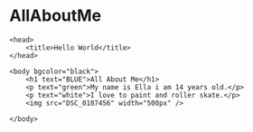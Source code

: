 # AllAboutMe

	<head>
 		<title>Hello World</title>
	</head>

	<body bgcolor="black">
		<h1 text="BLUE">All About Me</h1>
		<p text="green">My name is Ella i am 14 years old.</p> 
		<p text="white">I love to paint and roller skate.</p>
		<img src="DSC_0187456" width="500px" />

	</body>

</html>
